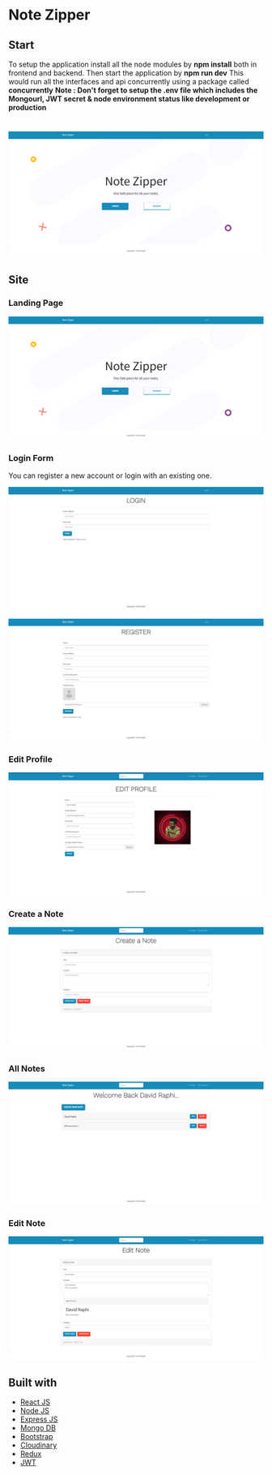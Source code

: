 # Note Zipper

## Start
To setup the application install all the node modules by **npm install** both in frontend and backend.
Then start the application by **npm run dev**
This would run all the interfaces and api concurrently using a package called **concurrently**
**Note : Don't forget to setup the .env file which includes the Mongourl, JWT secret &  node environment status like development or production**

# ![Note Zipper](https://github.com/draphy/notezipper/blob/master/images/landing.png)

## Site

### Landing Page

![](https://github.com/draphy/notezipper/blob/master/images/landing.png)

### Login Form
You can register a new account or login with an existing one.

![](https://github.com/draphy/notezipper/blob/master/images/login.png)

![](https://github.com/draphy/notezipper/blob/master/images/register.png)

### Edit Profile

![](https://github.com/draphy/notezipper/blob/master/images/profile.png)

### Create a Note

![](https://github.com/draphy/notezipper/blob/master/images/create.png)

### All Notes

![](https://github.com/draphy/notezipper/blob/master/images/allnotes.png)

### Edit Note

![](https://github.com/draphy/notezipper/blob/master/images/edit.png)

## Built with 

- [React JS](https://reactjs.org/)
- [Node JS](https://nodejs.org/) 
- [Express JS](https://expressjs.com/)
- [Mongo DB](https://www.mongodb.com/)
- [Bootstrap](http://getbootstrap.com/)
- [Cloudinary](https://cloudinary.com/)
- [Redux](https://redux.js.org/)
- [JWT](https://jwt.io/)


